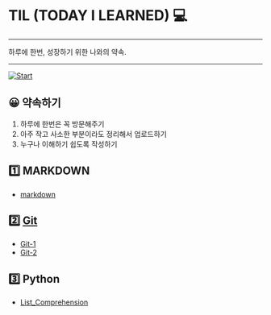 # TIL (TODAY I LEARNED) :computer:

***

하루에 한번, 성장하기 위한 나와의 약속.

---

[![Start](https://img.shields.io/badge/START-2021.8.09-blue.svg)](./START)

## :grinning: 약속하기

1. 하루에 한번은 꼭 방문해주기
2. 아주 작고 사소한 부분이라도 정리해서 업로드하기
3. 누구나 이해하기 쉽도록 작성하기

## :one: MARKDOWN

- [markdown](./MARKDOWN/README.md)

## :two: [Git](./Git/README.md)

- [Git-1](./Git/Git-1.md)
- [Git-2](./Git/Git-2.md)

## :three: Python

- [List_Comprehension](./Python/List_Comprehension.md)

